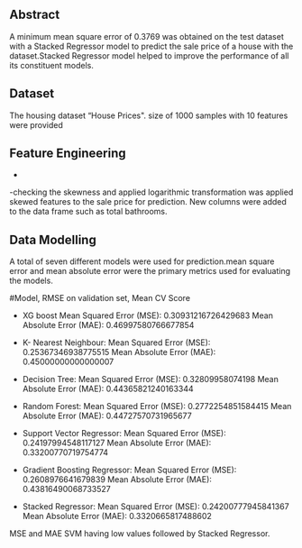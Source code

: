 ## Abstract
A minimum mean square error of 0.3769 was obtained on the test dataset with a Stacked Regressor model to predict the sale price of a house with the dataset.Stacked Regressor model helped to improve the performance of all its constituent models.


## Dataset
The housing dataset “House Prices". size of 1000 samples with 10 features were provided

## Feature Engineering
-
-checking the skewness and applied  logarithmic transformation was applied skewed features to the sale price for prediction.
 New columns were added to the data frame such as total bathrooms.
 
## Data Modelling
A total of seven different models were used for prediction.mean square error and mean absolute error were the primary metrics used for evaluating the models. 

#Model,	RMSE on validation set,  Mean CV Score

- XG boost   Mean Squared Error (MSE): 0.30931216726429683
             Mean Absolute Error (MAE): 0.46997580766677854

- K- Nearest Neighbour: Mean Squared Error (MSE): 0.25367346938775515
                        Mean Absolute Error (MAE): 0.45000000000000007
	
- Decision Tree:	Mean Squared Error (MSE): 0.32809958074198
                    Mean Absolute Error (MAE): 0.44365821240163344

- Random Forest:	Mean Squared Error (MSE): 0.2772254851584415
                    Mean Absolute Error (MAE): 0.44727570731965677

- Support Vector Regressor:	Mean Squared Error (MSE): 0.24197994548117127
                            Mean Absolute Error (MAE): 0.33200770719754774

- Gradient Boosting Regressor:	Mean Squared Error (MSE): 0.2608976641679839
                                 Mean Absolute Error (MAE): 0.43816490068733527

- Stacked Regressor:	Mean Squared Error (MSE): 0.24200777945841367
                        Mean Absolute Error (MAE): 0.3320665817488602

MSE and MAE SVM having low values followed by Stacked Regressor.
